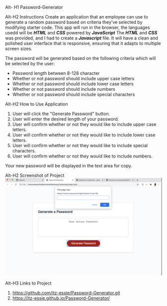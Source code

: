 Alt- H1 Password-Generator

Alt-H2 Instructions
 Create an application that an employee can use to generate a random password based on criteria they’ve selected by modifying starter code. This app will run in the browser, the languages usedd will be ***HTML*** and ***CSS*** powered by ***JavaScript*** The ***HTML*** and ***CSS*** was provided, and I had to create a ***Javascript*** file. It will have a clean and polished user interface that is responsive, ensuring that it adapts to multiple screen sizes.

 The password will be generated based on the following criteria which will be selected by the user:
 * Password length between 8-128 character
 * Whether or not password should include upper case letters
 * Whether or not password should include lower case letters
 * Whether or not password should include numbers
 * Whether or not password should include special characters

 Alt-H2 How to Use Application
 1. User will click the "Generate Password" button.
2. User will enter the desired length of your password.
3. User will confirm whether or not they would like to include upper case letters.
4. User will confirm whether or not they would like to include lower case letters.
5. User will confirm whether or not they would like to include special characters.
6. User will confirm whether or not they would like to include numbers.

Your new password will be displayed in the text area for copy.


Alt-H2 Screenshot of Project
![password generator screenshot](./generator_screenshot.png)


Alt-H3 Links to Project
1. https://github.com/itz-essie/Password-Generator.git
2. https://itz-essie.github.io/Password-Generator/

